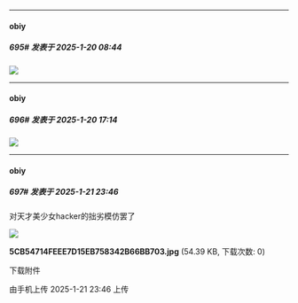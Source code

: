 ﻿
*****

####  obiy  
##### 695#       发表于 2025-1-20 08:44

<img src="https://p.sda1.dev/21/2947376d041ae7c9905c8139123d0015/image.jpg" referrerpolicy="no-referrer">


*****

####  obiy  
##### 696#       发表于 2025-1-20 17:14

<img src="https://p.sda1.dev/21/9a046e892522fc552c8c01b324580cfe/image.jpg" referrerpolicy="no-referrer">


*****

####  obiy  
##### 697#       发表于 2025-1-21 23:46

对天才美少女hacker的拙劣模仿罢了

<img src="https://img.saraba1st.com/forum/202501/21/234643aefagbf5kf6ydxc6.jpg" referrerpolicy="no-referrer">

<strong>5CB54714FEEE7D15EB758342B66BB703.jpg</strong> (54.39 KB, 下载次数: 0)

下载附件

由手机上传
2025-1-21 23:46 上传


